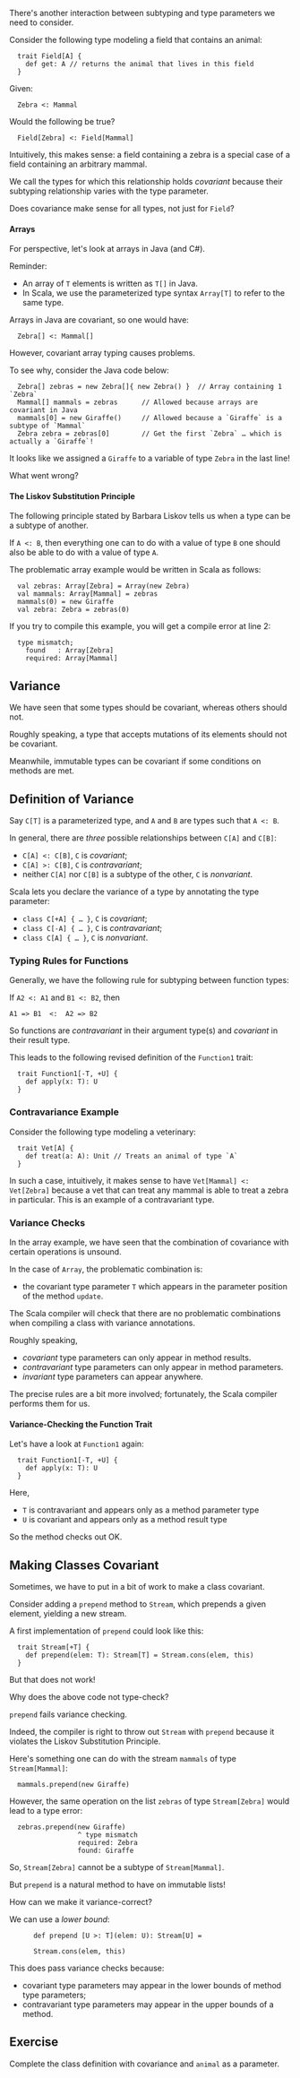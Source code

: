 

There's another interaction between subtyping and type parameters we
need to consider.

Consider the following type modeling a field that contains an animal:

      trait Field[A] {
        def get: A // returns the animal that lives in this field
      }

Given:

      Zebra <: Mammal

Would the following be true?

      Field[Zebra] <: Field[Mammal]

Intuitively, this makes sense: a field containing a zebra is a special case of a field
containing an arbitrary mammal.

We call the types for which this relationship holds *covariant*
because their subtyping relationship varies with the type parameter.

Does covariance make sense for all types, not just for `Field`?

#### Arrays

For perspective, let's look at arrays in Java (and C#).

Reminder:

 - An array of `T` elements is written as `T[]` in Java.
 - In Scala, we use the parameterized type syntax `Array[T]` to refer to the same type.

Arrays in Java are covariant, so one would have:

      Zebra[] <: Mammal[]

However, covariant array typing causes problems.

To see why, consider the Java code below:

      Zebra[] zebras = new Zebra[]{ new Zebra() }  // Array containing 1 `Zebra`
      Mammal[] mammals = zebras      // Allowed because arrays are covariant in Java
      mammals[0] = new Giraffe()     // Allowed because a `Giraffe` is a subtype of `Mammal`
      Zebra zebra = zebras[0]        // Get the first `Zebra` … which is actually a `Giraffe`!

It looks like we assigned a `Giraffe` to a
variable of type `Zebra` in the last line!

What went wrong?

#### The Liskov Substitution Principle 

The following principle stated by Barbara Liskov tells us when a
type can be a subtype of another.

If `A <: B`, then everything one can to do with a value of type `B` one should also
be able to do with a value of type `A`.

The problematic array example would be written in Scala as follows:

      val zebras: Array[Zebra] = Array(new Zebra)
      val mammals: Array[Mammal] = zebras
      mammals(0) = new Giraffe
      val zebra: Zebra = zebras(0)

If you try to compile this example, you will get a compile error at line 2:

      type mismatch;
        found   : Array[Zebra]
        required: Array[Mammal]

## Variance 

We have seen that some types should be covariant, whereas
others should not.

Roughly speaking, a type that accepts mutations of its elements should
not be covariant.

Meanwhile, immutable types can be covariant if some conditions
on methods are met.

## Definition of Variance

Say `C[T]` is a parameterized type, and `A` and `B` are types such that `A <: B`.

In general, there are *three* possible relationships between `C[A]` and `C[B]`:

 - `C[A] <: C[B]`, `C` is *covariant*;
 - `C[A] >: C[B]`, `C` is *contravariant*;
 - neither `C[A]` nor `C[B]` is a subtype of the other, `C` is *nonvariant*.

Scala lets you declare the variance of a type by annotating the type parameter:

 - `class C[+A] { … }`, `C` is *covariant*;
 - `class C[-A] { … }`, `C` is *contravariant*;
 - `class C[A] { … }`, `C` is *nonvariant*.

### Typing Rules for Functions 

Generally, we have the following rule for subtyping between function types:

If `A2 <: A1` and `B1 <: B2`, then

`A1 => B1  <:  A2 => B2`

So functions are *contravariant* in their argument type(s) and
*covariant* in their result type.

This leads to the following revised definition of the `Function1` trait:

      trait Function1[-T, +U] {
        def apply(x: T): U
      }

### Contravariance Example 

Consider the following type modeling a veterinary:

      trait Vet[A] {
        def treat(a: A): Unit // Treats an animal of type `A`
      }

In such a case, intuitively, it makes sense to have `Vet[Mammal] <: Vet[Zebra]` because
a vet that can treat any mammal is able to treat a zebra in particular. This is
an example of a contravariant type.

### Variance Checks 

In the array example, we have seen that the combination of covariance with
certain operations is unsound.

In the case of `Array`, the problematic combination is:
 - the covariant type parameter `T` which appears in the parameter position of the method `update`.

The Scala compiler will check that there are no problematic combinations when
compiling a class with variance annotations.

Roughly speaking,

 - *covariant* type parameters can only appear in method results.
 - *contravariant* type parameters can only appear in method parameters.
 - *invariant* type parameters can appear anywhere.

The precise rules are a bit more involved; fortunately, the Scala compiler performs them for us.

#### Variance-Checking the Function Trait 

Let's have a look at `Function1` again:

      trait Function1[-T, +U] {
        def apply(x: T): U
      }

Here,

 - `T` is contravariant and appears only as a method parameter type
 - `U` is covariant and appears only as a method result type

So the method checks out OK.

## Making Classes Covariant 

Sometimes, we have to put in a bit of work to make a class covariant.

Consider adding a `prepend` method to `Stream`, which prepends a given
element, yielding a new stream.

A first implementation of `prepend` could look like this:

      trait Stream[+T] {
        def prepend(elem: T): Stream[T] = Stream.cons(elem, this)
      }

But that does not work!

Why does the above code not type-check?

`prepend` fails variance checking.

Indeed, the compiler is right to throw out `Stream` with `prepend`
because it violates the Liskov Substitution Principle.

Here's something one can do with the stream `mammals` of type `Stream[Mammal]`:

      mammals.prepend(new Giraffe)

However, the same operation on the list `zebras` of type
`Stream[Zebra]` would lead to a type error:

      zebras.prepend(new Giraffe)
                     ^ type mismatch
                     required: Zebra
                     found: Giraffe

So, `Stream[Zebra]` cannot be a subtype of `Stream[Mammal]`.

But `prepend` is a natural method to have on immutable lists!

How can we make it variance-correct?

We can use a *lower bound*:
```
      def prepend [U >: T](elem: U): Stream[U] = 
```
```
      Stream.cons(elem, this)
```
This does pass variance checks because:

 - covariant type parameters may appear in the lower bounds of method type parameters;
 - contravariant type parameters may appear in the upper bounds of a method.

## Exercise

Complete the class definition with covariance and `animal` as a parameter.